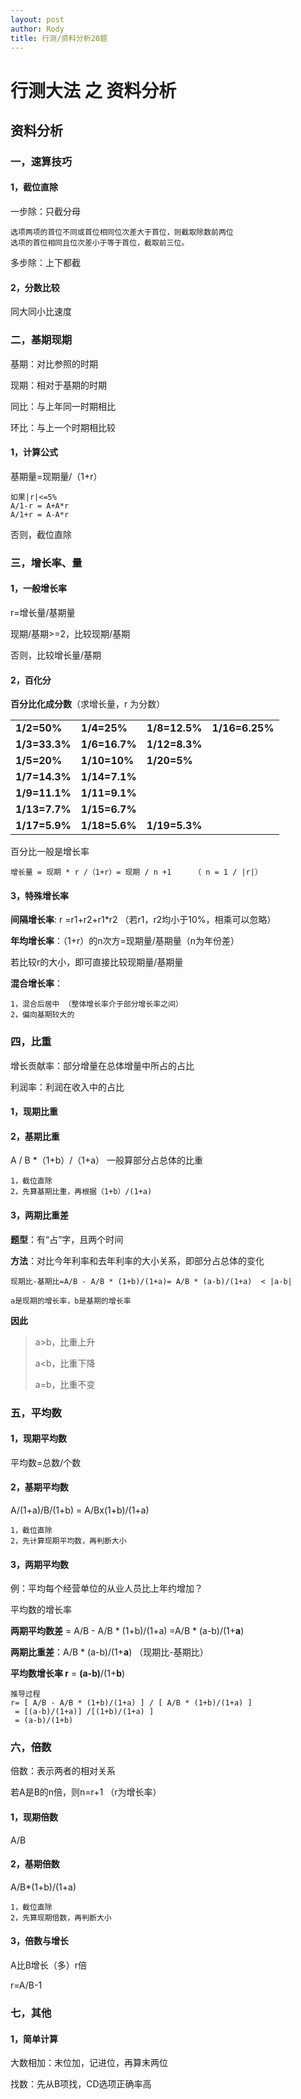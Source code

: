 ```yaml
---
layout: post
author: Rody
title: 行测/资料分析20题
---
```


# 行测大法 之 资料分析

## 资料分析

### 一，速算技巧

#### 1，截位直除

一步除：只截分母

```
选项两项的首位不同或首位相同位次差大于首位，则截取除数前两位
选项的首位相同且位次差小于等于首位，截取前三位。
```

多步除：上下都截

#### 2，分数比较

同大同小比速度

### 二，基期现期

基期：对比参照的时期

现期：相对于基期的时期

同比：与上年同一时期相比

环比：与上一个时期相比较

#### 1，计算公式

基期量=现期量/（1+r）

```
如果|r|<=5%
A/1-r = A+A*r
A/1+r = A-A*r
```

 否则，截位直除

### 三，增长率、量

#### 1，一般增长率

r=增长量/基期量

现期/基期>=2，比较现期/基期

否则，比较增长量/基期

#### 2，百化分

**百分比化成分数**（求增长量，r 为分数）

|               |               |               |                |
| ------------- | ------------- | ------------- | -------------- |
| **1/2=50%**   | **1/4=25%**   | **1/8=12.5%** | **1/16=6.25%** |
| **1/3=33.3%** | **1/6=16.7%** | **1/12=8.3%** |                |
| **1/5=20%**   | **1/10=10%**  | **1/20=5%**   |                |
| **1/7=14.3%** | **1/14=7.1%** |               |                |
| **1/9=11.1%** | **1/11=9.1%** |               |                |
| **1/13=7.7%** | **1/15=6.7%** |               |                |
| **1/17=5.9%** | **1/18=5.6%** | **1/19=5.3%** |                |

百分比一般是增长率

```
增长量 = 现期 * r /（1+r）= 现期 / n +1     （ n = 1 / |r|）
```

#### 3，特殊增长率

**间隔增长率**:      r =r1+r2+r1*r2  （若r1，r2均小于10%，相乘可以忽略）

**年均增长率**：（1+r）的n次方=现期量/基期量（n为年份差）

若比较r的大小，即可直接比较现期量/基期量

**混合增长率**：

```
1，混合后居中 （整体增长率介于部分增长率之间）
2，偏向基期较大的
```



### 四，比重

增长贡献率：部分增量在总体增量中所占的占比

利润率：利润在收入中的占比

#### 1，现期比重

#### 2，基期比重

A / B  *（1+b）/（1+a）  一般算部分占总体的比重

```
1，截位直除
2，先算基期比重，再根据（1+b）/(1+a)
```

#### 3，两期比重差

**题型**：有“占”字，且两个时间

**方法**：对比今年利率和去年利率的大小关系，即部分占总体的变化

```
现期比-基期比=A/B - A/B * (1+b)/(1+a)= A/B * (a-b)/(1+a)  < |a-b|

a是现期的增长率，b是基期的增长率
```

**因此**

>a>b，比重上升
>
>a<b，比重下降
>
>a=b，比重不变

### 五，平均数

#### 1，现期平均数

平均数=总数/个数

#### 2，基期平均数

A/(1+a)/B/(1+b) = A/Bx(1+b)/(1+a)

```
1，截位直除
2，先计算现期平均数，再判断大小
```

#### 3，两期平均数

例：平均每个经营单位的从业人员比上年约增加？

平均数的增长率

**两期平均数差** = A/B - A/B * (1+b)/(1+a) =A/B * (a-b)/(1+**a**) 

**两期比重差**：A/B * (a-b)/(1+**a**) （现期比-基期比）

**平均数增长率 r** = **(a-b)**/(1+**b**) 

```
推导过程
r= [ A/B - A/B * (1+b)/(1+a) ] / [ A/B * (1+b)/(1+a) ]
 = [(a-b)/(1+a)] /[(1+b)/(1+a) ]
 = (a-b)/(1+b) 
```

### 六，倍数

倍数：表示两者的相对关系

若A是B的n倍，则n=r+1 （r为增长率）

#### 1，现期倍数

A/B

#### 2，基期倍数

A/B*(1+b)/(1+a) 

```
1，截位直除
2，先算现期倍数，再判断大小
```

#### 3，倍数与增长

A比B增长（多）r倍

r=A/B-1

### 七，其他

#### 1，简单计算

大数相加：末位加，记进位，再算末两位

找数：先从B项找，CD选项正确率高